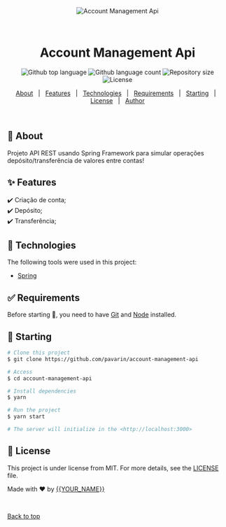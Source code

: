 <div align="center" id="top"> 
  <img src="./.github/app.gif" alt="Account Management Api" />

  &#xa0;

  <!-- <a href="https://accountmanagementapi.netlify.app">Demo</a> -->
</div>

<h1 align="center">Account Management Api</h1>

<p align="center">
  <img alt="Github top language" src="https://img.shields.io/github/languages/top/pavarin/account-management-api?color=56BEB8">

  <img alt="Github language count" src="https://img.shields.io/github/languages/count/pavarin/account-management-api?color=56BEB8">

  <img alt="Repository size" src="https://img.shields.io/github/repo-size/pavarin/account-management-api?color=56BEB8">

  <img alt="License" src="https://img.shields.io/github/license/pavarin/account-management-api?color=56BEB8">

  <!-- <img alt="Github issues" src="https://img.shields.io/github/issues/pavarin/account-management-api?color=56BEB8" /> -->

  <!-- <img alt="Github forks" src="https://img.shields.io/github/forks/pavarin/account-management-api?color=56BEB8" /> -->

  <!-- <img alt="Github stars" src="https://img.shields.io/github/stars/pavarin/account-management-api?color=56BEB8" /> -->
</p>

<!-- Status -->

<!-- <h4 align="center"> 
	🚧  Account Management Api 🚀 Under construction...  🚧
</h4> 

<hr> -->

<p align="center">
  <a href="#dart-about">About</a> &#xa0; | &#xa0; 
  <a href="#sparkles-features">Features</a> &#xa0; | &#xa0;
  <a href="#rocket-technologies">Technologies</a> &#xa0; | &#xa0;
  <a href="#white_check_mark-requirements">Requirements</a> &#xa0; | &#xa0;
  <a href="#checkered_flag-starting">Starting</a> &#xa0; | &#xa0;
  <a href="#memo-license">License</a> &#xa0; | &#xa0;
  <a href="https://github.com/pavarin" target="_blank">Author</a>
</p>

<br>

## :dart: About ##

Projeto API REST usando Spring Framework para simular operações depósito/transferência de valores entre contas!

## :sparkles: Features ##

:heavy_check_mark: Criação de conta;\
:heavy_check_mark: Depósito;\
:heavy_check_mark: Transferência;

## :rocket: Technologies ##

The following tools were used in this project:

- [Spring](https://spring.io/)

## :white_check_mark: Requirements ##

Before starting :checkered_flag:, you need to have [Git](https://git-scm.com) and [Node](https://nodejs.org/en/) installed.

## :checkered_flag: Starting ##

```bash
# Clone this project
$ git clone https://github.com/pavarin/account-management-api

# Access
$ cd account-management-api

# Install dependencies
$ yarn

# Run the project
$ yarn start

# The server will initialize in the <http://localhost:3000>
```

## :memo: License ##

This project is under license from MIT. For more details, see the [LICENSE](LICENSE.md) file.


Made with :heart: by <a href="https://github.com/pavarin" target="_blank">{{YOUR_NAME}}</a>

&#xa0;

<a href="#top">Back to top</a>
